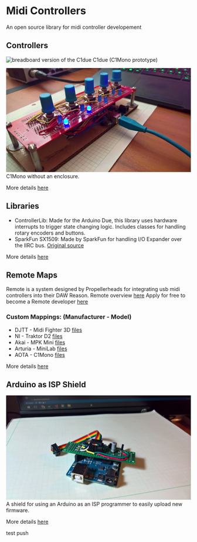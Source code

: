 # Midi Controllers

An open source library for midi controller developement

## Controllers

![breadboard version of the C1due](https://github.com/JGuzak/MidiControllers/blob/master/Controllers/C1Mono/proto%20C1%20for%20due/C1due%20(2).JPG)
C1due (C1Mono prototype)

![caseless version of the C1Mono](https://github.com/JGuzak/MidiControllers/blob/master/Controllers/C1Mono/proto%20C1%20for%20uno/protoboard_mount_1.jpg)
C1Mono without an enclosure.

More details [here](https://github.com/JGuzak/MidiControllers/tree/master/Controllers)

## Libraries

* ControllerLib:
    Made for the Arduino Due, this library uses hardware interrupts to trigger state changing logic. Includes classes for handling rotary encoders and buttons.
* SparkFun SX1509:
    Made by SparkFun for handling I/O Expander over the IIRC bus. [Original source](https://github.com/sparkfun/SparkFun_SX1509_Arduino_Library)

More details [here](https://github.com/JGuzak/MidiControllers/tree/master/Libraries)

## Remote Maps

Remote is a system designed by Propellerheads for integrating usb midi controllers into their DAW Reason.
Remote overview [here](https://www.propellerheads.se/support/user/reason/remote/)
Apply for free to become a Remote developer [here](https://www.propellerheads.se/developer/remote.php)

### Custom Mappings: (Manufacturer - Model)

* DJTT - Midi Fighter 3D [files](https://github.com/JGuzak/MidiControllers/tree/master/RemoteMaps/MF3D%20Codec)
* NI - Traktor D2 [files](https://github.com/JGuzak/MidiControllers/tree/master/RemoteMaps/Traktor%20D2)
* Akai - MPK Mini [files](https://github.com/JGuzak/MidiControllers/tree/master/RemoteMaps/Akai%20ReMPC%20Mini%20Codec)
* Arturia - MiniLab [files](https://github.com/JGuzak/MidiControllers/tree/master/RemoteMaps/Arturia%20MiniLab%20Codec)
* AOTA - C1Mono [files](https://github.com/JGuzak/MidiControllers/tree/master/RemoteMaps/C1Mono)

More details [here](https://github.com/JGuzak/MidiControllers/tree/master/RemoteMaps)

## Arduino as ISP Shield

![protoboard shield and ribbon cabble for ISP programming](https://github.com/JGuzak/MidiControllers/blob/master/uno_isp/uno_isp_shield%20(1).jpg)
A shield for using an Arduino as an ISP programmer to easily upload new firmware.

More details [here](https://github.com/JGuzak/MidiControllers/tree/master/uno_isp)

test push